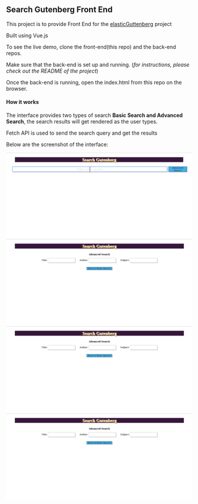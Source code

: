 ## Search Gutenberg Front End

This project is to provide Front End for the [elasticGuttenberg](https://github.com/rammmukul/elasticGuttenburg) project

Built using Vue.js

To see the live demo, clone the front-end(this repo) and the back-end repos. 

Make sure that the back-end is set up and running. (*for instructions, please check out the README of the project*)

Once the back-end is running, open the index.html from this repo on the browser.

#### How it works

The interface provides two types of search **Basic Search and Advanced Search**, the search results will get rendered as the user types.

Fetch API is used to send the search query and get the results

Below are the screenshot of the interface:

![Basic Search](https://github.com/KarthikSiddarth/searchGutenbergFrontEnd/blob/master/screenshots/basic_search_snap.png)
![Advanced Search](https://github.com/KarthikSiddarth/searchGutenbergFrontEnd/blob/master/screenshots/advanced_search_snap.png)
![Basic Search Results page](https://github.com/KarthikSiddarth/searchGutenbergFrontEnd/blob/master/screenshots/advanced_search_snap.png)
![Advanced Search Results Page](https://github.com/KarthikSiddarth/searchGutenbergFrontEnd/blob/master/screenshots/advanced_search_snap.png)
